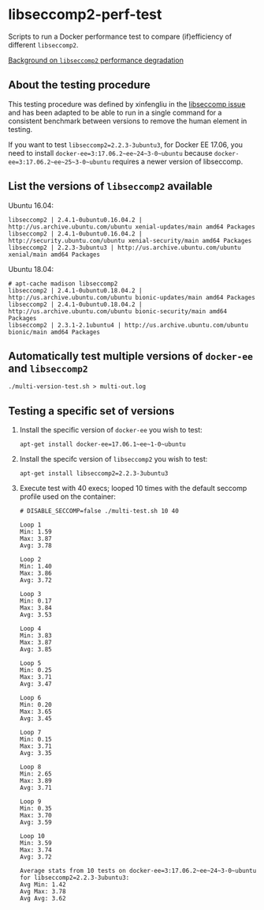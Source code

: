 # libseccomp2-perf-test

Scripts to run a Docker performance test to compare (if)efficiency of different `libseccomp2`.

[Background on `libseccomp2` performance degradation](https://github.com/seccomp/libseccomp/issues/153)

## About the testing procedure

This testing procedure was defined by xinfengliu in the [libseccomp issue](https://github.com/seccomp/libseccomp/issues/153#issuecomment-549274260) and has been adapted to be able to run in a single command for a consistent benchmark between versions to remove the human element in testing.

If you want to test `libseccomp2=2.2.3-3ubuntu3`, for Docker EE 17.06, you need to install `docker-ee=3:17.06.2~ee~24~3-0~ubuntu` because `docker-ee=3:17.06.2~ee~25~3-0~ubuntu` requires a newer version of libseccomp.

## List the versions of `libseccomp2` available

Ubuntu 16.04:

```
libseccomp2 | 2.4.1-0ubuntu0.16.04.2 | http://us.archive.ubuntu.com/ubuntu xenial-updates/main amd64 Packages
libseccomp2 | 2.4.1-0ubuntu0.16.04.2 | http://security.ubuntu.com/ubuntu xenial-security/main amd64 Packages
libseccomp2 | 2.2.3-3ubuntu3 | http://us.archive.ubuntu.com/ubuntu xenial/main amd64 Packages
```

Ubuntu 18.04:

```
# apt-cache madison libseccomp2
libseccomp2 | 2.4.1-0ubuntu0.18.04.2 | http://us.archive.ubuntu.com/ubuntu bionic-updates/main amd64 Packages
libseccomp2 | 2.4.1-0ubuntu0.18.04.2 | http://us.archive.ubuntu.com/ubuntu bionic-security/main amd64 Packages
libseccomp2 | 2.3.1-2.1ubuntu4 | http://us.archive.ubuntu.com/ubuntu bionic/main amd64 Packages
```

## Automatically test multiple versions of `docker-ee` and `libseccomp2`

```
./multi-version-test.sh > multi-out.log
```

## Testing a specific set of versions

1. Install the specific version of `docker-ee` you wish to test:

   ```
   apt-get install docker-ee=17.06.1~ee~1-0~ubuntu
   ```

1. Install the specifc version of `libseccomp2` you wish to test:

   ```
   apt-get install libseccomp2=2.2.3-3ubuntu3
   ```

1. Execute test with 40 execs; looped 10 times with the default seccomp profile used on the container:

   ```
   # DISABLE_SECCOMP=false ./multi-test.sh 10 40

   Loop 1
   Min: 1.59
   Max: 3.87
   Avg: 3.78

   Loop 2
   Min: 1.40
   Max: 3.86
   Avg: 3.72

   Loop 3
   Min: 0.17
   Max: 3.84
   Avg: 3.53

   Loop 4
   Min: 3.83
   Max: 3.87
   Avg: 3.85

   Loop 5
   Min: 0.25
   Max: 3.71
   Avg: 3.47

   Loop 6
   Min: 0.20
   Max: 3.65
   Avg: 3.45

   Loop 7
   Min: 0.15
   Max: 3.71
   Avg: 3.35

   Loop 8
   Min: 2.65
   Max: 3.89
   Avg: 3.71

   Loop 9
   Min: 0.35
   Max: 3.70
   Avg: 3.59

   Loop 10
   Min: 3.59
   Max: 3.74
   Avg: 3.72

   Average stats from 10 tests on docker-ee=3:17.06.2~ee~24~3-0~ubuntu for libseccomp2=2.2.3-3ubuntu3:
   Avg Min: 1.42
   Avg Max: 3.78
   Avg Avg: 3.62
   ```

